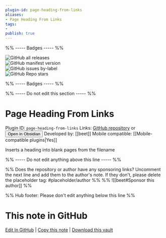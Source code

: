 ```yaml
---
plugin-id: page-heading-from-links
aliases:
- Page Heading From Links
tags: 
- 
publish: true
---
```


%% ----- Badges ----- %%

![GitHub all releases](https://img.shields.io/github/downloads/beet/page-headings-obsidian-plugin/total?color=573E7A&logo=github&style=for-the-badge)   
![GitHub manifest version](https://img.shields.io/github/manifest-json/v/beet/page-headings-obsidian-plugin?color=573E7A&logo=github&style=for-the-badge)   
![GitHub issues by-label](https://img.shields.io/github/issues/beet/page-headings-obsidian-plugin/help%20wanted?color=573E7A&logo=github&style=for-the-badge)   
![GitHub Repo stars](https://img.shields.io/github/stars/beet/page-headings-obsidian-plugin?color=573E7A&logo=github&style=for-the-badge)

%% ----- Badges ----- %%

%% ----- Do not edit this section ----- %%

# Page Heading From Links

Plugin ID: `page-heading-from-links`
Links: [GitHub repository](https://github.com/beet/page-headings-obsidian-plugin) or [<button id=HH>Open in Obsidian</button>](obsidian://goto-plugin?id=page-heading-from-links)
Developed by: [[beet]]
Mobile compatible: [[Mobile-compatible plugins|Yes]]

Inserts a heading into blank pages from the filename

%% ----- Do not edit anything above this line ----- %% 

%% Does the repository or author have any sponsoring links? Uncomment the next line and add them to the author's note. If they don't, please delete the placeholder tag: #placeholder/author %%
%% ![[beet#Sponsor this author]] %%

%% Hub footer: Please don't edit anything below this line %%

# This note in GitHub

<span class="git-footer">[Edit In GitHub](https://github.dev/obsidian-community/obsidian-hub/blob/main/02%20-%20Community%20Expansions/02.05%20All%20Community%20Expansions/Plugins/page-heading-from-links.md "git-hub-edit-note") | [Copy this note](https://raw.githubusercontent.com/obsidian-community/obsidian-hub/main/02%20-%20Community%20Expansions/02.05%20All%20Community%20Expansions/Plugins/page-heading-from-links.md "git-hub-copy-note") | [Download this vault](https://github.com/obsidian-community/obsidian-hub/archive/refs/heads/main.zip "git-hub-download-vault") </span>